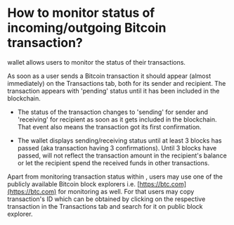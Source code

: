 # How to monitor status of incoming/outgoing Bitcoin transaction?

wallet allows users to monitor the status of their transactions.

As soon as a user sends a Bitcoin transaction it should appear (almost immediately) on the Transactions tab, both for its sender and recipient. The transaction appears with 'pending' status until it has been included in the blockchain.

- The status of the transaction changes to 'sending' for sender and 'receiving' for recipient as soon as it gets included in the blockchain. That event also means the transaction got its first confirmation.

- The wallet displays sending/receiving status until at least 3 blocks has passed (aka transaction having 3 confirmations). Until 3 blocks have passed, will not reflect the transaction amount in the recipient's balance or let the recipient spend the received funds in other transactions.

Apart from monitoring transaction status within , users may use one of the publicly available Bitcoin block explorers i.e. [https://btc.com](https://btc.com) for monitoring as well. For that users may copy transaction's ID which can be obtained by clicking on the respective transaction in the Transactions tab and search for it on public block explorer.
